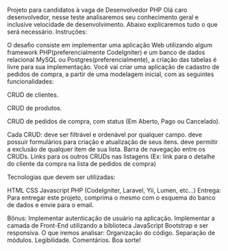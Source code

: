Projeto para candidatos à vaga de Desenvolvedor PHP
Olá caro desenvolvedor, nesse teste analisaremos seu conhecimento geral e inclusive velocidade de desenvolvimento. Abaixo explicaremos tudo o que será necessário.
Instruções:

O desafio consiste em implementar uma aplicação Web utilizando algum framework PHP(preferencialmente CodeIgniter) e um banco de dados relacional MySQL ou Postgres(preferencialmente), a criação das tabelas é livre para sua implementação.
Você vai criar uma aplicação de cadastro de pedidos de compra, a partir de uma modelagem inicial, com as seguintes funcionalidades:

CRUD de clientes.

CRUD de produtos.

CRUD de pedidos de compra, com status (Em Aberto, Pago ou Cancelado).

Cada CRUD:
deve ser filtrável e ordenável por qualquer campo.
deve possuir formulários para criação e atualização de seus itens.
deve permitir a exclusão de qualquer item de sua lista.
Barra de navegação entre os CRUDs.
Links para os outros CRUDs nas listagens (Ex: link para o detalhe do cliente da compra na lista de pedidos de compra)

Tecnologias que devem ser utilizadas:

HTML
CSS
Javascript
PHP (CodeIgniter, Laravel, Yii, Lumen, etc...)
Entrega:
Para entregar este projeto, comprima o mesmo com o esquema do banco de dados e envie para o email.

Bônus:
Implementar autenticação de usuário na aplicação.
Implementar a camada de Front-End utilizando a biblioteca JavaScript Bootstrap e ser responsiva.
O que iremos analisar:
Organização do código.
Separação de módulos.
Legibilidade.
Comentários.
Boa sorte!